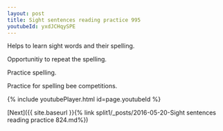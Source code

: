 ```yaml
---
layout: post
title: Sight sentences reading practice 995
youtubeId: yxdJCHqySPE
---
```

 
 
Helps to learn sight words and their spelling.

Opportunitiy to repeat the spelling. 

Practice spelling. 
 
Practice for spelling bee competitions. 
 
{% include youtubePlayer.html id=page.youtubeId %}
 
 

[Next]({{ site.baseurl }}{% link  split1/_posts/2016-05-20-Sight sentences reading practice 824.md%})
 
